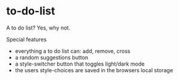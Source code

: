 # to-do-list
A to do list? Yes, why not. 

Special features
- everything a to do list can: add, remove, cross
- a random suggestions button
- a style-switcher button that toggles light/dark mode
- the users style-choices are saved in the browsers local storage
